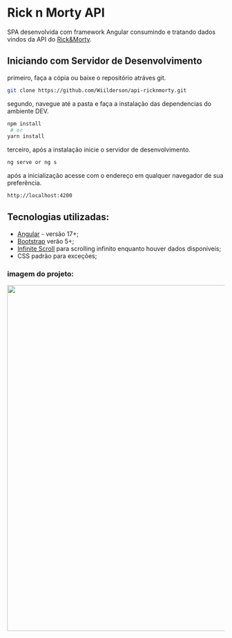 # Rick n Morty API

SPA desenvolvida com framework Angular consumindo e tratando dados vindos da API do [Rick&Morty](https://rickandmortyapi.com/).

## Iniciando com Servidor de Desenvolvimento

primeiro, faça a cópia ou baixe o repositório atráves git.

```bash
git clone https://github.com/Wiilderson/api-ricknmorty.git
```
segundo, navegue até a pasta e faça a instalação das dependencias do ambiente DEV.

```bash
npm install 
 # or
yarn install
```
terceiro, após a instalação inicie o servidor de desenvolvimento. 
```bash
ng serve or ng s
```
após a inicialização acesse com o endereço em qualquer navegador de sua preferência. 

```bash
http://localhost:4200
```
## Tecnologias utilizadas:
- [Angular](https://angular.dev/) - versão 17+;
- [Bootstrap](https://getbootstrap.com/docs/5.3/getting-started/introduction/) verão 5+;
- [Infinite Scroll](https://www.npmjs.com/package/ngx-infinite-scroll) para scrolling infinito enquanto houver dados disponíveis;
- CSS padrão para exceções;

### imagem do projeto: 
<div align="center"> 
  <img src="https://github.com/Wiilderson/App-store/assets/18035852/e9ac4d39-c80f-4028-b04e-b883bd71c1f4" width="800px"/>
</div>
